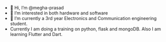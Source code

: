 - 👋 Hi, I’m @megha-prasad
- 👀 I’m interested in both hardware and software
- 🌱 I’m currently a 3rd year Electronics and Communication engineering student.
- Currently I am doing a training on python, flask and mongoDB. Also I am learning Flutter and Dart.

<!---
megha-prasad/megha-prasad is a ✨ special ✨ repository because its `README.md` (this file) appears on your GitHub profile.
You can click the Preview link to take a look at your changes.
--->
